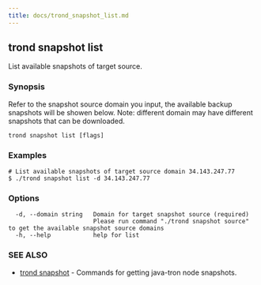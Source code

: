 ```yaml
---
title: docs/trond_snapshot_list.md
---
```

## trond snapshot list

List available snapshots of target source.

### Synopsis

Refer to the snapshot source domain you input, the available backup snapshots will be showen below.
Note: different domain may have different snapshots that can be downloaded.


```
trond snapshot list [flags]
```

### Examples

```
# List available snapshots of target source domain 34.143.247.77
$ ./trond snapshot list -d 34.143.247.77

```

### Options

```
  -d, --domain string   Domain for target snapshot source (required)
                        Please run command "./trond snapshot source" to get the available snapshot source domains
  -h, --help            help for list
```

### SEE ALSO

* [trond snapshot](trond_snapshot.md)	 - Commands for getting java-tron node snapshots.

